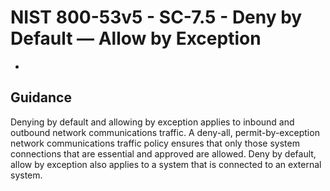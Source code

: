 # NIST 800-53v5 - SC-7.5 - Deny by Default — Allow by Exception
- 
## Guidance
Denying by default and allowing by exception applies to inbound and outbound network communications traffic. A deny-all, permit-by-exception network communications traffic policy ensures that only those system connections that are essential and approved are allowed. Deny by default, allow by exception also applies to a system that is connected to an external system.